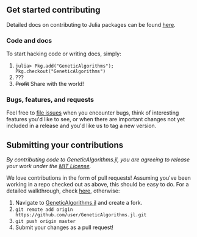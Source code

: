 ## Get started contributing

Detailed docs on contributing to Julia packages can be found [here](http://docs.julialang.org/en/release-0.2/manual/packages/?highlight=pkg#package-development).

### Code and docs
To start hacking code or writing docs, simply:

1. `julia> Pkg.add("GeneticAlgorithms"); Pkg.checkout("GeneticAlgorithms")`
2. ???
3. ~~Profit~~ Share with the world!

### Bugs, features, and requests
Feel free to [file issues](https://github.com/forio/GeneticAlgorithms.jl/issues) when you encounter bugs, think of interesting features you'd like to see, or when there are important changes not yet included in a release and you'd like us to tag a new version.


## Submitting your contributions

*By contributing code to GeneticAlgorithms.jl, you are agreeing to release your work under the [MIT License](https://github.com/WestleyArgentum/GeneticAlgorithms.jl/blob/master/LICENSE.md).*

We love contributions in the form of pull requests! Assuming you've been working in a repo checked out as above, this should be easy to do. For a detailed walkthrough, check [here](https://help.github.com/articles/fork-a-repo), otherwise:

1. Navigate to [GeneticAlgorithms.jl](https://github.com/WestleyArgentum/GeneticAlgorithms.jl) and create a fork.
2. `git remote add origin https://github.com/user/GeneticAlgorithms.jl.git`
3. `git push origin master`
4. Submit your changes as a pull request!
